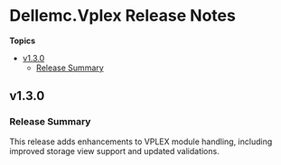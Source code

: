 # Dellemc\.Vplex Release Notes

**Topics**

- <a href="#v1-3-0">v1\.3\.0</a>
    - <a href="#release-summary">Release Summary</a>

<a id="v1-3-0"></a>
## v1\.3\.0

<a id="release-summary"></a>
### Release Summary

This release adds enhancements to VPLEX module handling\, including improved storage view support and updated validations\.
